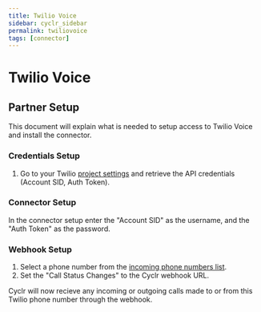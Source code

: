 ```yaml
---
title: Twilio Voice
sidebar: cyclr_sidebar
permalink: twiliovoice
tags: [connector]
---
```


# Twilio Voice #

## Partner Setup ##

This document will explain what is needed to setup access to Twilio Voice and install the connector.

### Credentials Setup ###

1. Go to your Twilio [project settings](https://www.twilio.com/console/project/settings) and retrieve the API credentials (Account SID, Auth Token).

### Connector Setup ###

In the connector setup enter the "Account SID" as the username, and the "Auth Token" as the password.

### Webhook Setup ###

1. Select a phone number from the [incoming phone numbers list](https://www.twilio.com/console/phone-numbers/incoming).
2. Set the "Call Status Changes" to the Cyclr webhook URL.

Cyclr will now recieve any incoming or outgoing calls made to or from this Twilio phone number through the webhook.
